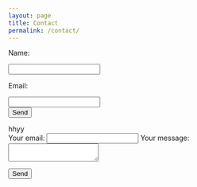 ```yaml
---
layout: page
title: Contact
permalink: /contact/
---
```


<form action="//formspree.io/xleokokr" method="POST">
    <p>Name: </p><input type="text" name="name"><br />
    <p>Email: </p><input type="email" name="email"><br />
    <input type="submit" value="Send">
</form> 
hhyy
<form
  action="https://formspree.io/f/xzbkqkqz"
  method="POST"
>
  <label>
    Your email:
    <input type="text" name="_replyto">
  </label>
  <label>
    Your message:
    <textarea name="message"></textarea>
  </label>

  <!-- your other form fields go here -->

  <button type="submit">Send</button>
</form>